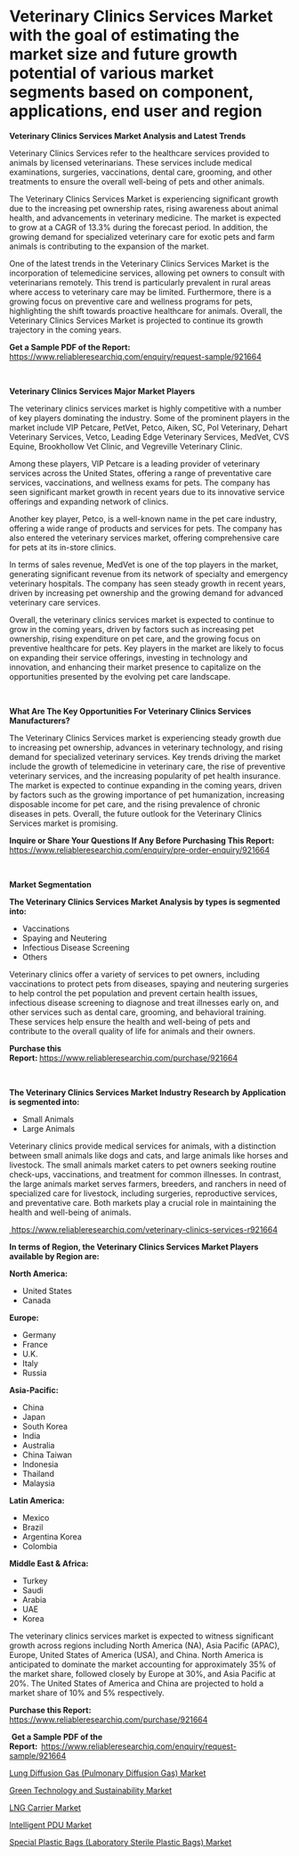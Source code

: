 <p><h1>Veterinary Clinics Services Market with the goal of estimating the market size and future growth potential of various market segments based on component, applications, end user and region</h1></p><p><strong>Veterinary Clinics Services Market Analysis and Latest Trends</strong></p>
<p><p>Veterinary Clinics Services refer to the healthcare services provided to animals by licensed veterinarians. These services include medical examinations, surgeries, vaccinations, dental care, grooming, and other treatments to ensure the overall well-being of pets and other animals.</p><p>The Veterinary Clinics Services Market is experiencing significant growth due to the increasing pet ownership rates, rising awareness about animal health, and advancements in veterinary medicine. The market is expected to grow at a CAGR of 13.3% during the forecast period. In addition, the growing demand for specialized veterinary care for exotic pets and farm animals is contributing to the expansion of the market.</p><p>One of the latest trends in the Veterinary Clinics Services Market is the incorporation of telemedicine services, allowing pet owners to consult with veterinarians remotely. This trend is particularly prevalent in rural areas where access to veterinary care may be limited. Furthermore, there is a growing focus on preventive care and wellness programs for pets, highlighting the shift towards proactive healthcare for animals. Overall, the Veterinary Clinics Services Market is projected to continue its growth trajectory in the coming years.</p></p>
<p><strong>Get a Sample PDF of the Report:&nbsp;</strong> <a href="https://www.reliableresearchiq.com/enquiry/request-sample/921664">https://www.reliableresearchiq.com/enquiry/request-sample/921664</a></p>
<p>&nbsp;</p>
<p><strong>Veterinary Clinics Services Major Market Players</strong></p>
<p><p>The veterinary clinics services market is highly competitive with a number of key players dominating the industry. Some of the prominent players in the market include VIP Petcare, PetVet, Petco, Aiken, SC, Pol Veterinary, Dehart Veterinary Services, Vetco, Leading Edge Veterinary Services, MedVet, CVS Equine, Brookhollow Vet Clinic, and Vegreville Veterinary Clinic.</p><p>Among these players, VIP Petcare is a leading provider of veterinary services across the United States, offering a range of preventative care services, vaccinations, and wellness exams for pets. The company has seen significant market growth in recent years due to its innovative service offerings and expanding network of clinics.</p><p>Another key player, Petco, is a well-known name in the pet care industry, offering a wide range of products and services for pets. The company has also entered the veterinary services market, offering comprehensive care for pets at its in-store clinics.</p><p>In terms of sales revenue, MedVet is one of the top players in the market, generating significant revenue from its network of specialty and emergency veterinary hospitals. The company has seen steady growth in recent years, driven by increasing pet ownership and the growing demand for advanced veterinary care services.</p><p>Overall, the veterinary clinics services market is expected to continue to grow in the coming years, driven by factors such as increasing pet ownership, rising expenditure on pet care, and the growing focus on preventive healthcare for pets. Key players in the market are likely to focus on expanding their service offerings, investing in technology and innovation, and enhancing their market presence to capitalize on the opportunities presented by the evolving pet care landscape.</p></p>
<p>&nbsp;</p>
<p><strong>What Are The Key Opportunities For Veterinary Clinics Services Manufacturers?</strong></p>
<p><p>The Veterinary Clinics Services market is experiencing steady growth due to increasing pet ownership, advances in veterinary technology, and rising demand for specialized veterinary services. Key trends driving the market include the growth of telemedicine in veterinary care, the rise of preventive veterinary services, and the increasing popularity of pet health insurance. The market is expected to continue expanding in the coming years, driven by factors such as the growing importance of pet humanization, increasing disposable income for pet care, and the rising prevalence of chronic diseases in pets. Overall, the future outlook for the Veterinary Clinics Services market is promising.</p></p>
<p><strong>Inquire or Share Your Questions If Any Before Purchasing This Report:</strong> <a href="https://www.reliableresearchiq.com/enquiry/pre-order-enquiry/921664">https://www.reliableresearchiq.com/enquiry/pre-order-enquiry/921664</a></p>
<p>&nbsp;</p>
<p><strong>Market Segmentation</strong></p>
<p><strong>The Veterinary Clinics Services Market Analysis by types is segmented into:</strong></p>
<p><ul><li>Vaccinations</li><li>Spaying and Neutering</li><li>Infectious Disease Screening</li><li>Others</li></ul></p>
<p><p>Veterinary clinics offer a variety of services to pet owners, including vaccinations to protect pets from diseases, spaying and neutering surgeries to help control the pet population and prevent certain health issues, infectious disease screening to diagnose and treat illnesses early on, and other services such as dental care, grooming, and behavioral training. These services help ensure the health and well-being of pets and contribute to the overall quality of life for animals and their owners.</p></p>
<p><strong>Purchase this Report:&nbsp;</strong><a href="https://www.reliableresearchiq.com/purchase/921664">https://www.reliableresearchiq.com/purchase/921664</a></p>
<p>&nbsp;</p>
<p><strong>The Veterinary Clinics Services Market Industry Research by Application is segmented into:</strong></p>
<p><ul><li>Small Animals</li><li>Large Animals</li></ul></p>
<p><p>Veterinary clinics provide medical services for animals, with a distinction between small animals like dogs and cats, and large animals like horses and livestock. The small animals market caters to pet owners seeking routine check-ups, vaccinations, and treatment for common illnesses. In contrast, the large animals market serves farmers, breeders, and ranchers in need of specialized care for livestock, including surgeries, reproductive services, and preventative care. Both markets play a crucial role in maintaining the health and well-being of animals.</p></p>
<p><a href="https://www.reliableresearchiq.com/veterinary-clinics-services-r921664">&nbsp;https://www.reliableresearchiq.com/veterinary-clinics-services-r921664</a></p>
<p><strong>In terms of Region, the Veterinary Clinics Services Market Players available by Region are:</strong></p>
<p>
    <p> <strong> North America: </strong>
        <ul>
            <li>United States</li>
            <li>Canada</li>
        </ul>
        </p> 
    <p> <strong> Europe: </strong>
        <ul>
            <li>Germany</li>
            <li>France</li>
            <li>U.K.</li>
            <li>Italy</li>
            <li>Russia</li>
        </ul>
        </p> 
    <p> <strong> Asia-Pacific: </strong>
        <ul>
            <li>China</li>
            <li>Japan</li>
            <li>South Korea</li>
            <li>India</li>
            <li>Australia</li>
            <li>China Taiwan</li>
            <li>Indonesia</li>
            <li>Thailand</li>
            <li>Malaysia</li>
        </ul>
        </p> 
    <p> <strong> Latin America: </strong>
        <ul>
            <li>Mexico</li>
            <li>Brazil</li>
            <li>Argentina Korea</li>
            <li>Colombia</li>
        </ul>
        </p> 
    <p> <strong> Middle East & Africa: </strong>
        <ul>
            <li>Turkey</li>
            <li>Saudi</li>
            <li>Arabia</li>
            <li>UAE</li>
            <li>Korea</li>
        </ul>
    </p>
    </p>
<p><p>The veterinary clinics services market is expected to witness significant growth across regions including North America (NA), Asia Pacific (APAC), Europe, United States of America (USA), and China. North America is anticipated to dominate the market accounting for approximately 35% of the market share, followed closely by Europe at 30%, and Asia Pacific at 20%. The United States of America and China are projected to hold a market share of 10% and 5% respectively.</p></p>
<p><strong>Purchase this Report: </strong><a href="https://www.reliableresearchiq.com/purchase/921664">https://www.reliableresearchiq.com/purchase/921664</a></p>
<p>&nbsp;<strong>Get a Sample PDF of the Report:&nbsp;&nbsp;</strong><a href="https://www.reliableresearchiq.com/enquiry/request-sample/921664">https://www.reliableresearchiq.com/enquiry/request-sample/921664</a></p>
<p><strong></strong></p>
<p><p><a href="https://www.linkedin.com/pulse/lung-diffusion-gas-pulmonary-market-share-size-trends-industry-4rxjf?trackingId=8FM7OWjISHaCRavH6eel4Q%3D%3D">Lung Diffusion Gas (Pulmonary Diffusion Gas) Market</a></p><p><a href="https://github.com/JosephWillisbXXgf/Market-Research-Report-List-1/blob/main/green-technology-and-sustainability-market.md">Green Technology and Sustainability Market</a></p><p><a href="https://medium.com/@jamieurcotte9056df/global-lng-carrier-industry-research-report-competitive-landscape-market-size-regional-status-34d6bc0e9c45">LNG Carrier Market</a></p><p><a href="https://medium.com/@anslrtman56756/intelligent-pdu-market-share-size-trends-industry-analysis-report-by-application-2e417245035a">Intelligent PDU Market</a></p><p><a href="https://www.linkedin.com/pulse/special-plastic-bags-laboratory-sterile-market-research-rq5gf?trackingId=ixWAPbNiQY2Udee%2BwTDIsw%3D%3D">Special Plastic Bags (Laboratory Sterile Plastic Bags) Market</a></p></p>